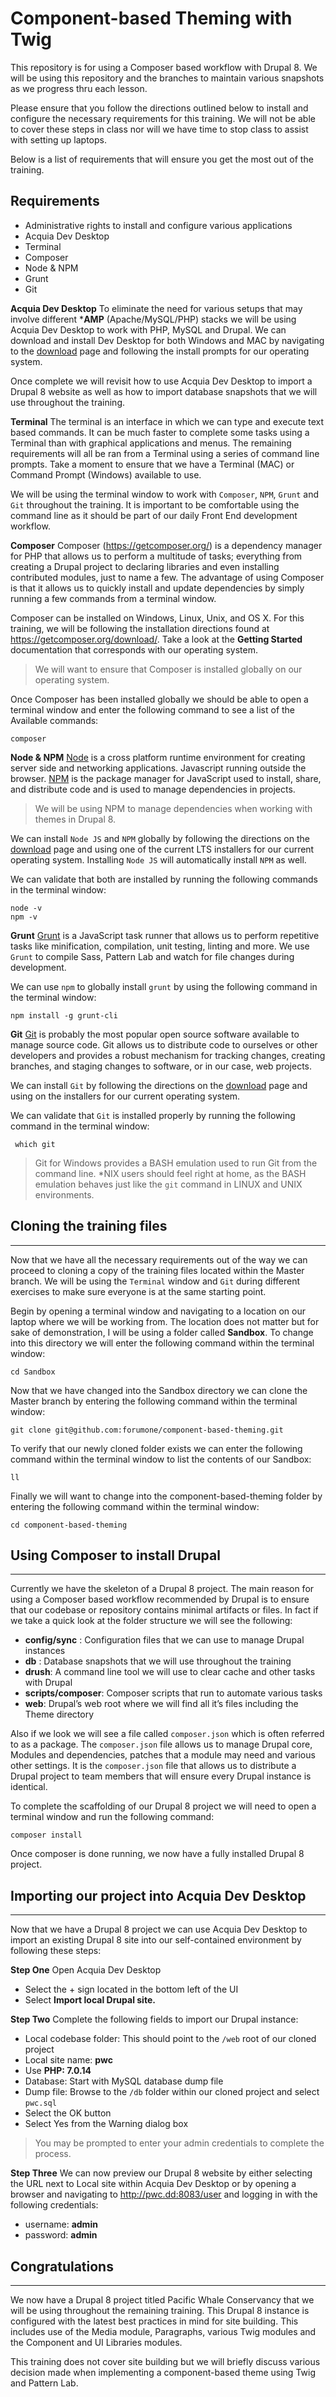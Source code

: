 # Component-based Theming with Twig
This repository is for using a Composer based workflow with Drupal 8.  We will be using this repository and the branches to maintain various snapshots as we progress thru each lesson.

Please ensure that you follow the directions outlined below to install and configure the necessary requirements for this training. We will not be able to cover these steps in class nor will we have time to stop class to assist with setting up laptops.

Below is a list of requirements that will ensure you get the most out of the training.

## Requirements
- Administrative rights to install and configure various applications
- Acquia Dev Desktop
- Terminal
- Composer
- Node & NPM
- Grunt
- Git

**Acquia Dev Desktop**
To eliminate the need for various setups that may involve different ***AMP** (Apache/MySQL/PHP) stacks we will be using Acquia Dev Desktop to work with PHP, MySQL and Drupal.  We can download and install Dev Desktop for both Windows and MAC by navigating to the [download](https://dev.acquia.com/downloads) page and following the install prompts for our operating system.

Once complete we will revisit how to use Acquia Dev Desktop to import a Drupal 8 website as well as how to import database snapshots that we will use throughout the training.

**Terminal**
The terminal is an interface in which we can type and execute text based commands.  It can be much faster to complete some tasks using a Terminal than with graphical applications and menus. The remaining requirements will all be ran from a Terminal using a series of command line prompts.  Take a moment to ensure that we have a Terminal (MAC) or Command Prompt (Windows) available to use.

We will be using the terminal window to work with `Composer`, `NPM`, `Grunt` and `Git` throughout the training.  It is important to be comfortable using the command line as it should be part of our daily Front End development workflow.

**Composer**
Composer (https://getcomposer.org/) is a dependency manager for PHP that allows us to perform a multitude of tasks; everything from creating a Drupal project to declaring libraries and even installing contributed modules, just to name a few. The advantage of using Composer is that it allows us to quickly install and update dependencies by simply running a few commands from a terminal window.

Composer can be installed on Windows, Linux, Unix, and OS X. For this training, we will be following the installation directions found at https://getcomposer.org/download/.  Take a look at the **Getting Started** documentation that corresponds with our operating system.


> We will want to ensure that Composer is installed globally on our operating system.

Once Composer has been installed globally we should be able to open a terminal window and enter the following command to see a list of the Available commands:


    composer

**Node & NPM**
[Node](https://nodejs.org/en/) is a cross platform runtime environment for creating server side and networking applications. Javascript running outside the browser. [NPM](https://www.npmjs.com/) is the package manager for JavaScript used to install, share, and distribute code and is used to manage dependencies in projects.


> We will be using NPM to manage dependencies when working with themes in Drupal 8.

We can install `Node JS` and `NPM` globally by following the directions on the [download](https://nodejs.org/en/download/) page and using one of the current LTS installers for our current operating system.  Installing `Node JS` will automatically install `NPM` as well.

We can validate that both are installed by running the following commands in the terminal window:


    node -v
    npm -v

**Grunt**
[Grunt](https://gruntjs.com/) is a JavaScript task runner that allows us to perform repetitive tasks like minification, compilation, unit testing, linting and more. We use `Grunt` to compile Sass, Pattern Lab and watch for file changes during development. 

We can use `npm` to globally install `grunt` by using the following command in the terminal window:


    npm install -g grunt-cli

**Git**
[Git](https://git-scm.com/) is probably the most popular open source software available to manage source code. Git allows us to distribute code to ourselves or other developers and provides a robust mechanism for tracking changes, creating branches, and staging changes to software, or in our case, web projects.

We can install `Git` by following the directions on the [download](https://git-scm.com/downloads) page and using on the installers for our current operating system.

We can validate that `Git` is installed properly by running the following command in the terminal window:


     which git


> Git for Windows provides a BASH emulation used to run Git from the command line. *NIX users should feel right at home, as the BASH emulation behaves just like the `git` command in LINUX and UNIX environments. 


## Cloning the training files
----------

Now that we have all the necessary requirements out of the way we can proceed to cloning a copy of the training files located within the Master branch.  We will be using the `Terminal` window and `Git` during different exercises to make sure everyone is at the same starting point.

Begin by opening a terminal window and navigating to a location on our laptop where we will be working from.  The location does not matter but for sake of demonstration, I will be using a folder called **Sandbox**.  To change into this directory we will enter the following command within the terminal window:


    cd Sandbox

Now that we have changed into the Sandbox directory we can clone the Master branch by entering the following command within the terminal window:


    git clone git@github.com:forumone/component-based-theming.git

To verify that our newly cloned folder exists we can enter the following command within the terminal window to list the contents of our Sandbox:


    ll

Finally we will want to change into the component-based-theming folder by entering the following command within the terminal window:


    cd component-based-theming


## Using Composer to install Drupal
----------

Currently we have the skeleton of a Drupal 8 project.  The main reason for using a Composer based workflow recommended by Drupal is to ensure that our codebase or repository contains minimal artifacts or files.  In fact if we take a quick look at the folder structure we will see the following:

- **config/sync** : Configuration files that we can use to manage Drupal instances
- **db** : Database snapshots that we will use throughout the training
- **drush**: A command line tool we will use to clear cache and other tasks with Drupal
- **scripts/composer**: Composer scripts that run to automate various tasks
- **web**: Drupal’s web root where we will find all it’s files including the Theme directory

Also if we look we will see a file called `composer.json` which is often referred to as a package.  The `composer.json` file allows us to manage Drupal core, Modules and dependencies, patches that a module may need and various other settings.  It is the `composer.json` file that allows us to distribute a Drupal project to team members that will ensure every Drupal instance is identical.

To complete the scaffolding of our Drupal 8 project we will need to open a terminal window and run the following command:


    composer install

Once composer is done running, we now have a fully installed Drupal 8 project.

## Importing our project into Acquia Dev Desktop
----------

Now that we have a Drupal 8 project we can use Acquia Dev Desktop to import an existing Drupal 8 site into our self-contained environment by following these steps:

**Step One**
Open Acquia Dev Desktop

- Select the + sign located in the bottom left of the UI
- Select **Import local Drupal site.**

**Step Two**
Complete the following fields to import our Drupal instance:

- Local codebase folder: This should point to the `/web` root of our cloned project
- Local site name: **pwc**
- Use **PHP: 7.0.14**
- Database: Start with MySQL database dump file
- Dump file: Browse to the `/db` folder within our cloned project and select `pwc.sql`
- Select the OK button
- Select Yes from the Warning dialog box


> You may be prompted to enter your admin credentials to complete the process.

**Step Three**
We can now preview our Drupal 8 website by either selecting the URL next to Local site within Acquia Dev Desktop or by opening a browser and navigating to http://pwc.dd:8083/user and logging in with the following credentials:

- username: **admin**
- password: **admin**


## Congratulations
----------

We now have a Drupal 8 project titled Pacific Whale Conservancy that we will be using throughout the remaining training.  This Drupal 8 instance is configured with the latest best practices in mind for site building.  This includes use of the Media module, Paragraphs, various Twig modules and the Component and UI Libraries modules.

This training does not cover site building but we will briefly discuss various decision made when implementing a component-based theme using Twig and Pattern Lab.

